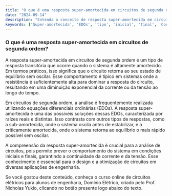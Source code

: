 ```yaml
---
title: "O que é uma resposta super-amortecida em circuitos de segunda ordem?"
date: "2024-09-14"
description: "Entenda o conceito de resposta super-amortecida em circuitos de segunda ordem e sua importância na análise de circuitos elétricos."
keywords: ['Super-amortecida', 'EDOs', 'tipo', 'inicial', 'final', 'Continuidade', 'Corrente']
---
```


### O que é uma resposta super-amortecida em circuitos de segunda ordem?

A resposta super-amortecida em circuitos de segunda ordem é um tipo de resposta transitória que ocorre quando o sistema é altamente amortecido. Em termos práticos, isso significa que o circuito retorna ao seu estado de equilíbrio sem oscilar. Esse comportamento é típico em sistemas onde a resistência é suficientemente alta para dominar a resposta do circuito, resultando em uma diminuição exponencial da corrente ou da tensão ao longo do tempo.

Em circuitos de segunda ordem, a análise é frequentemente realizada utilizando equações diferenciais ordinárias (EDOs). A resposta super-amortecida é uma das possíveis soluções dessas EDOs, caracterizada por raízes reais e distintas. Isso contrasta com outros tipos de respostas, como a sub-amortecida, onde o sistema oscila antes de estabilizar, e a criticamente amortecida, onde o sistema retorna ao equilíbrio o mais rápido possível sem oscilar.

A compreensão da resposta super-amortecida é crucial para a análise de circuitos, pois permite prever o comportamento do sistema em condições iniciais e finais, garantindo a continuidade da corrente e da tensão. Esse conhecimento é essencial para o design e a otimização de circuitos em diversas aplicações de engenharia.

Se você gostou deste conteúdo, conheça o curso online de circuitos elétricos para alunos de engenharia, Domínio Elétrico, criado pelo Prof. Nicholas Yukio, clicando no botão presente logo abaixo do texto.